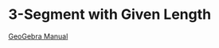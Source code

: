 # 3-Segment with Given Length
[GeoGebra Manual](https://wiki.geogebra.org/en/Segment_with_Given_Length_Tool)
